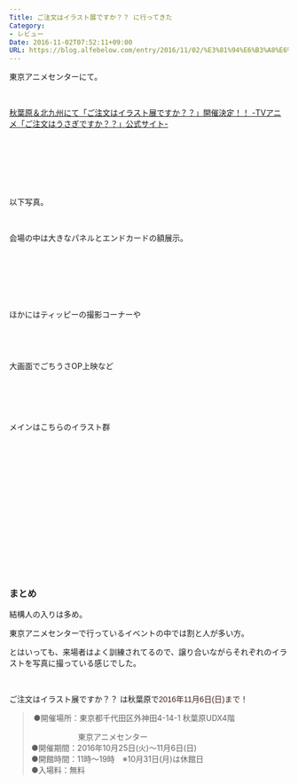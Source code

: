 ```yaml
---
Title: ご注文はイラスト展ですか？？ に行ってきた
Category:
- レビュー
Date: 2016-11-02T07:52:11+09:00
URL: https://blog.alfebelow.com/entry/2016/11/02/%E3%81%94%E6%B3%A8%E6%96%87%E3%81%AF%E3%82%A4%E3%83%A9%E3%82%B9%E3%83%88%E5%B1%95%E3%81%A7%E3%81%99%E3%81%8B%EF%BC%9F%EF%BC%9F_%E3%81%AB%E8%A1%8C%E3%81%A3%E3%81%A6%E3%81%8D%E3%81%9F
---
```


<p>東京アニメセンターにて。</p>
<p> </p>
<p><a href="http://www.gochiusa.com/news/hp0001/index04670000.html">秋葉原＆北九州にて「ご注文はイラスト展ですか？？」開催決定！！ -TVアニメ「ご注文はうさぎですか？？」公式サイト-</a></p>
<p> </p>
<p> </p>
<p><img class="magnifiable" src="https://lh3.googleusercontent.com/-cqprfq0Vfyw/WBXLKdu0JBI/AAAAAAAAV7k/-zAP3Btc5Sg1DQAQufIGBdMROGqyCYCPwCKgB/s1024/DSC00064.JPG" alt="" /></p>
<p> </p>
<p>以下写真。</p>
<p><!-- more --></p>
<p> </p>
<p>会場の中は大きなパネルとエンドカードの額展示。</p>
<p><img class="magnifiable" src="https://lh3.googleusercontent.com/-fJ9qV1CFd9w/WBXK79c7jgI/AAAAAAAAV7k/DkjTeJLOYGYnKiOEcr4p5ccMHymbWnuigCKgB/s1024/DSC00080.JPG" alt="" /></p>
<p><img class="magnifiable" src="https://lh3.googleusercontent.com/-HN-XJQajie8/WBXK-ifQi2I/AAAAAAAAV7k/gTS50K-E-XIsNWl18k55n8szq_sDI7c1gCKgB/s1024/DSC00076.JPG" alt="" /></p>
<p><img class="magnifiable" src="https://lh3.googleusercontent.com/-OjeYj_Awx64/WBXKxMo0_eI/AAAAAAAAV7k/ZlZEG7GuRqghv_lgX4dPeyhRxM36b2H4ACKgB/s1024/DSC00097.JPG" alt="" /></p>
<p> </p>
<p> </p>
<p>ほかにはティッピーの撮影コーナーや</p>
<p><img class="magnifiable" src="https://lh3.googleusercontent.com/-xX3Iw9kygeo/WBXKlML_8oI/AAAAAAAAV7k/TbCX6CWQoMUnbmbr6qRJlesRIfIHj4UcACKgB/s1024/DSC00079.JPG" alt="" /></p>
<p><img class="magnifiable" src="https://lh3.googleusercontent.com/-mvaySeHBNX0/WBXKkV0D0mI/AAAAAAAAV7k/M3OeQqZYnycqRfXvSvJp7boQJSs71vbmwCKgB/s1024/DSC00077.JPG" alt="" /></p>
<p> </p>
<p>大画面でごちうさOP上映など</p>
<p><img class="magnifiable" src="https://lh3.googleusercontent.com/-xxi6ZDSmTbg/WBXKm_FJgiI/AAAAAAAAV7k/xuF7s8GEbhwsKTnB6LLKDTBeouSFlMCMACKgB/s1024/DSC00085.JPG" alt="" /></p>
<p> </p>
<p> </p>
<p>メインはこちらのイラスト群</p>
<p><img class="magnifiable" src="https://lh3.googleusercontent.com/-MZnOuFPqmJ8/WBXKzMfVcEI/AAAAAAAAV7k/c4XqqhYRfckKFFsUPTk5PXasDUaXXBW2QCKgB/s1024/DSC00095.JPG" alt="" /></p>
<p><img class="magnifiable" src="https://lh3.googleusercontent.com/-C-P6AWM_gCg/WBXKwBBj8-I/AAAAAAAAV7k/9g39Hf9Kq38Ro-9Q3XYpYubvuGbuFll-wCKgB/s1024/DSC00098.JPG" alt="" /></p>
<p><img class="magnifiable" src="https://lh3.googleusercontent.com/-fV6GE-4-UXE/WBXKz6lWeMI/AAAAAAAAV7k/r5tfHihwO4sw8p40UdClvrrEjtOxCxfoACKgB/s1024/DSC00094.JPG" alt="" /></p>
<p><img class="magnifiable" src="https://lh3.googleusercontent.com/-NjXVHEdps1w/WBXKyqEx67I/AAAAAAAAV7k/vW4Pwie_E5gZwsy_eHT156glAr1GC01twCKgB/s1024/DSC00096.JPG" alt="" /></p>
<p><img class="magnifiable" src="https://lh3.googleusercontent.com/-NbNgvvgwpLs/WBXKned7PdI/AAAAAAAAV7k/eIYt2rrqhcAPFJiQdXOVFPKNcMegbo6LQCKgB/s1024/DSC00091.JPG" alt="" /></p>
<p><img class="magnifiable" src="https://lh3.googleusercontent.com/-DvZPKy0akU8/WBXK3lUFAoI/AAAAAAAAV7k/kx1N5SVf8WsG_tw5jaOJb6W51RZmQMilgCKgB/s1024/DSC00090.JPG" alt="" /></p>
<p><img class="magnifiable" src="https://lh3.googleusercontent.com/-1xZKLUjy0xk/WBXK5DXcLAI/AAAAAAAAV7k/SPcxz-rVobEikUgrZKQye2lLq7gDHntwQCKgB/s1024/DSC00088.JPG" alt="" /></p>
<p><img class="magnifiable" src="https://lh3.googleusercontent.com/-v7Hl8Ug2c44/WBXK4FbsuTI/AAAAAAAAV7k/LudDAE6VVqwmCbSVnsH80ychfsWhIGP8wCKgB/s1024/DSC00089.JPG" alt="" /></p>
<p><img class="magnifiable" src="https://lh3.googleusercontent.com/-y3ze9sTpVeI/WBXK6d8wjRI/AAAAAAAAV7k/avyghx5OEvwAy5_8r-7O3Dc_ZaLEzkzGgCKgB/s1024/DSC00087.JPG" alt="" /></p>
<p><img class="magnifiable" src="https://lh3.googleusercontent.com/-Wcy1hQexP9U/WBXK17OSl6I/AAAAAAAAV7k/r3a5aDV_bS4rYBwxJjDkk6HuCJS6gORKwCKgB/s1024/DSC00092.JPG" alt="" /></p>
<p><img class="magnifiable" src="https://lh3.googleusercontent.com/-tbIYUcMTjN0/WBXKqDsC4TI/AAAAAAAAV7k/Fw1ZRyYbebYqRBj761RnasHUbY6LPwh1wCKgB/s1024/DSC00081.JPG" alt="" /></p>
<p><img class="magnifiable" src="https://lh3.googleusercontent.com/-fXniPSByyPI/WBXKq99pW-I/AAAAAAAAV7k/JElAj3ZZOLEiM7CftlkrUHyzp6Qf2F8qACKgB/s1024/DSC00075.JPG" alt="" /></p>
<p><img class="magnifiable" src="https://lh3.googleusercontent.com/-qenltRXBzUw/WBXK_pvEJiI/AAAAAAAAV7k/vVCFCvbtf6kGfHXPUoiSbr3xkakytEY-QCKgB/s1024/DSC00074.JPG" alt="" /></p>
<p><img class="magnifiable" src="https://lh3.googleusercontent.com/-Fk8PVuL23bw/WBXKrpqfIVI/AAAAAAAAV7k/mF9ymhLH2FAwvLr491hvS4uZIcxHoF4nQCKgB/s1024/DSC00072.JPG" alt="" /></p>
<p><img class="magnifiable" src="https://lh3.googleusercontent.com/-JX3nky4--jA/WBXLHJTnGsI/AAAAAAAAV7k/rcQQyL3xyWslfKlCyhZ7Dn-b71o7k7pWwCKgB/s1024/DSC00066.JPG" alt="" /></p>
<p><img class="magnifiable" src="https://lh3.googleusercontent.com/-J3hXyk3feYM/WBXLAnUrhcI/AAAAAAAAV7k/5DaypwEtIfMVX_Od14VydM3gwfxpbrzswCKgB/s1024/DSC00070.JPG" alt="" /></p>
<p> </p>

### まとめ

<p>結構人の入りは多め。</p>
<p>東京アニメセンターで行っているイベントの中では割と人が多い方。</p>
<p>とはいっても、来場者はよく訓練されてるので、譲り合いながらそれぞれのイラストを写真に撮っている感じでした。</p>
<p> </p>
<p>ご注文はイラスト展ですか？？ は秋葉原で<span style="color: #43211a; font-family: 'Lucida Grande', 'Hiragino Kaku Gothic ProN', Meiryo, sans-serif; font-size: 14px; font-style: normal; font-variant-ligatures: normal; font-variant-caps: normal; font-weight: normal; letter-spacing: normal; orphans: 2; text-align: left; text-indent: 0px; text-transform: none; white-space: normal; widows: 2; word-spacing: 0px; -webkit-text-stroke-width: 0px; display: inline !important; float: none;">2016年11月6日(日)まで！</span></p>
<blockquote>
<p> ●開催場所：東京都千代田区外神田4-14-1 秋葉原UDX4階</p>
<p>　　　　　　東京アニメセンター<br />●開催期間：2016年10月25日(火)～11月6日(日)<br />●開館時間：11時～19時　※10月31日(月)は休館日<br />●入場料：無料</p>
</blockquote>
<p> </p>
